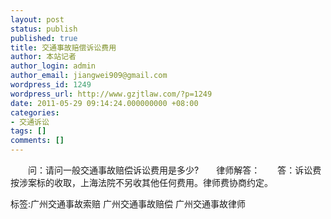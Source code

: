 ```yaml
---
layout: post
status: publish
published: true
title: 交通事故赔偿诉讼费用
author: 本站记者
author_login: admin
author_email: jiangwei909@gmail.com
wordpress_id: 1249
wordpress_url: http://www.gzjtlaw.com/?p=1249
date: 2011-05-29 09:14:24.000000000 +08:00
categories:
- 交通诉讼
tags: []
comments: []
---
```

　　问：请问一般交通事故赔偿诉讼费用是多少?　　律师解答：　　答：诉讼费按涉案标的收取，上海法院不另收其他任何费用。律师费协商约定。标签:广州交通事故索赔 广州交通事故赔偿 广州交通事故律师
